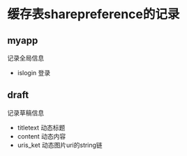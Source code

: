 # 缓存表sharepreference的记录

## myapp
记录全局信息 
- islogin 登录

## draft
记录草稿信息
- titletext 动态标题
- content 动态内容
- uris_ket 动态图片uri的string链